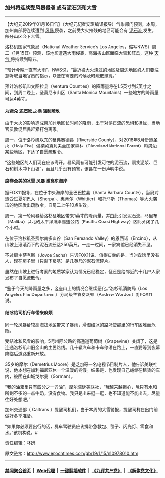 ### 加州将连续受风暴侵袭 或有泥石流和大雪
------------------------

<p>
 【大纪元2019年01月16日讯】（大纪元记者安琪编译报导）气象部门预测，本周，加州南部将连续遭到
 <a href="http://www.epochtimes.com/gb/tag/%E9%A3%8E%E6%9A%B4.html">
  风暴
 </a>
 侵袭，之前受大火摧残的地区可能会有
 <a href="http://www.epochtimes.com/gb/tag/%E6%B3%A5%E7%9F%B3%E6%B5%81.html">
  泥石流
 </a>
 发生，部分山区会下大雪。
</p>
<p>
 洛杉矶国家气象局（National Weather Service’s Los Angeles，缩写NWS）周二（1月15日）预测，该地区遭遇大雨侵袭，高海拔山区面临大雪和阵风，这种
 <a href="http://www.epochtimes.com/gb/tag/%E5%A4%A9%E6%B0%94.html">
  天气
 </a>
 将持续到周五。
</p>
<p>
 <center>
 </center>
 “预计今晚一直有大雨”，NWS说，“最近被大火烧过的地区及周边地区的人们要注意听取当地官员的指示，以便在需要的时候及时疏散撤离。”
</p>
<p>
 预计洛杉矶和文图拉县（Ventura Counties）的降雨量将在1.5英寸到3英寸之间，到周二晚上，圣莫尼卡山区（Santa Monica Mountains）一些地方的降雨量可达4英寸。
</p>
<h4>
 为避免
 <a href="http://www.epochtimes.com/gb/tag/%E6%B3%A5%E7%9F%B3%E6%B5%81.html">
  泥石流
 </a>
 之祸 强制疏散
</h4>
<p>
 由于大火的影响造成南加州地区长时间的降雨，出于对泥石流的恐惧和担忧，当地官员敦促居民赶紧打包离家。
</p>
<p>
 周一，位于洛杉矶以东的里弗赛德县（Riverside County），对2018年8月份遭圣火（Holy Fire）侵袭的克利夫兰国家森林（Cleveland National Forest）和周边某些地区，下达了自愿疏散令。
</p>
<p>
 “这些地区的人们现在应该离开。暴风雨有可能引发可怕的泥石流，裹挟泥浆、巨石和树木冲下山坡”，而且几乎没有预警，该县在一份声明中说。
</p>
<h4>
 席卷全美的冰雪
 <a href="http://www.epochtimes.com/gb/tag/%E9%A3%8E%E6%9A%B4.html">
  风暴
 </a>
 撤离东海岸
</h4>
<p>
 据FOX11报导，在位于中央海岸的圣巴巴拉县（Santa Barbara County），当局对遭受过夏尔巴人（Sherpa）、惠蒂尔（Whittier）和托马斯（Thomas）等大火袭击的地区发出疏散令，自周二上午10点生效。
</p>
<p>
 周一，第一轮风暴给洛杉矶地区带来1英寸的降雨量，并由此引发泥石流，马里布（Malibu）以北的太平洋海岸高速公路（Pacific Coast Highway）因此关闭了几个小时。
</p>
<p>
 在位于洛杉矶圣费尔南多山谷（San Fernando Valley）的恩西诺（Encino），从山坡上滚滚而下的泥石流长达250英尺，一走一过间，一家宾馆已经消失不见。
</p>
<p>
 <center>
 </center>
 不过房主萨克斯（Joyce Sachs）告诉FOX11说，值得庆幸的是，当时宾馆里没有人，现在房子里（只剩下房基）是几英尺的泥石流碎片。
</p>
<p>
 虽然在山坡上进行考察的地质学家认为情况已经稳定，但还是给邻近的十几户人家发布了自愿疏散令。
</p>
<p>
 “鉴于今天的降雨量之多，这座山上的情况会继续恶化。”洛杉矶消防局（Los Angeles Fire Department）分局级主管安沃顿（Andrew Wordon）对FOX11说。
</p>
<h4>
 结冰给司机行车带来麻烦
</h4>
<p>
 同一轮风暴给较高海拔地区带来了暴雨，滑湿结冰的路况使那里的行车困难而危险。
</p>
<p>
 受结冰和风雪的影响，5号州际公路的高通道葡萄树（Grapevine）关闭了，这是连通洛杉矶和旧金山的主要路线。几十辆汽车和卡车停滞在路上，一直要等到夜幕降临后道路重新开放。
</p>
<p>
 <center>
 </center>
 35岁的摩尔（Demetrius Moore）是芝加哥一名电视节目制片人，他告诉美联社说，他本想在加利福尼亚休一个温暖的冬假。结果是，他发现自己蜷缩在租赁的车内，被困在山城戈尔曼（Gorman）。
</p>
<p>
 “我的油箱里只有四分之一的油”，摩尔告诉美联社，“我越来越担心，我只有水和所剩不多的一点牛奶，没有食物。我只是出来逛一逛，也不知道能不能出去，尽量往好处想吧。”
</p>
<p>
 加州交通部（
 <span style="font-weight: 400;">
  Caltrans
 </span>
 ）提醒司机们，由于本周的大雪警报，提醒司机在出门前做好冬季准备。
</p>
<p>
 “如果你必须要出行的话，机车驾驶员应该携带急救包、毯子、闪光灯、零食和水。”该机构说。#
</p>
<p>
 责任编辑：林妍
</p>

原文链接：http://www.epochtimes.com/gb/19/1/15/n10978010.htm


------------------------
#### [禁闻聚合首页](https://github.com/gfw-breaker/banned-news/blob/master/README.md) &nbsp;|&nbsp; [Web代理](https://github.com/gfw-breaker/open-proxy/blob/master/README.md) &nbsp;|&nbsp; [一键翻墙软件](https://github.com/gfw-breaker/nogfw/blob/master/README.md) &nbsp;|&nbsp; [《九评共产党》](https://github.com/gfw-breaker/9ping.md/blob/master/README.md#九评之一评共产党是什么) &nbsp;|&nbsp; [《解体党文化》](https://github.com/gfw-breaker/jtdwh.md/blob/master/README.md#绪论)